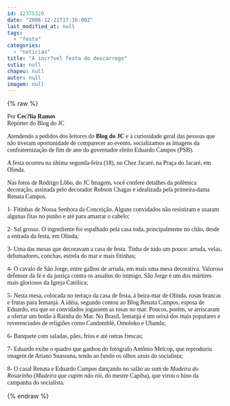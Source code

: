 ```yaml
---
id: 12375320
date: "2006-12-21T17:36:00Z"
last_modified_at: null
tags:
  - "festa"
categories:
  - "noticias"
title: "A incr?vel festa do descarrego"
sutia: null
chapeu: null
autor: null
imagem: null
---
```

{% raw %}
<p><FONT face=Verdana></p>
<p><DIV align=RIGTH><FONT face=\"Verdana, Arial, Helvetica, sans-serif\">Por <STRONG>Cec?lia Ramos</STRONG><BR>Repórter do Blog do JC</FONT></DIV></FONT></p>
<p><P><FONT face=Verdana>Atendendo a pedidos dos leitores do <STRONG>Blog do JC</STRONG> e à curiosidade geral das pessoas que não tiveram oportunidade de comparecer ao evento, socializamos as imagens da confraternização de fim de ano do governador eleito Eduardo Campos (PSB). </FONT></P></p>
<p><P><FONT face=Verdana>A festa ocorreu na última segunda-feira (18), no Chez Jacaré, na Praça do Jacaré, em Olinda. </FONT></P></p>
<p><P><FONT face=Verdana>Nas fotos de Rodrigo Lôbo, do JC Imagem, você confere detalhes da polêmica decoração, assinada pelo decorador Robson Chagas e&nbsp;idealizada pela primeira-dama Renata Campos. </FONT></P></p>
<p><P><FONT face=Verdana>1- Fitinhas de Nossa Senhora da Conceição. Alguns convidados não resistiram e usaram algunas fitas no punho e até para amarrar o cabelo;</FONT></P></p>
<p><P><FONT face=Verdana>2- Sal grosso. O ingrediente foi espalhado pela casa toda, principalmente no chão, desde a entrada da festa, em Olinda;<BR></FONT></P></p>
<p><P><FONT face=Verdana>3- Uma das mesas que decoravam a casa de festa. Tinha de tudo um pouco: arruda, velas, defumadores, conchas, estrela do mar e mais fitinhas;<BR></FONT></P></p>
<p><P><FONT face=Verdana>4- O cavalo de São Jorge, entre galhos de arruda, em mais uma mesa decorativa. Valoroso defensor da fé e da justiça contra os assaltos do inimigo, São Jorge é um dos mártires mais gloriosos da Igreja Católica;<BR></FONT></P></p>
<p><P><FONT face=Verdana>5- Nesta mesa, colocada no terraço da casa de festa, à beira-mar de Olinda, rosas brancas e frutas para Iemanjá. A idéia, segundo contou ao Blog Renata Campos, esposa de Eduardo, era que os convidados jogassem as rosas no mar. Poucos, porém, se arriscaram a ofertar um botão à Rainha do Mar. No Brasil, Iemanjá é um orixá dos mais populares e reverenciados de religiões como Candomblé, Omoloko e Ubanda;<BR></FONT></P></p>
<p><P><FONT face=Verdana>6- Banquete com saladas, pães, frios e até ostras frescas;<BR></FONT></P></p>
<p><P><FONT face=Verdana>7- Eduardo exibe o quadro que ganhou do fotógrafo Antônio Melcop, que reproduziu imagem de Ariano Suassuna, tendo ao fundo os olhos azuis do socialista;<BR></FONT></P></p>
<p><P><FONT face=Verdana>8- O casal Renata e Eduardo Campos dançando no salão ao som de <EM>Madeira do Rosarinho </EM>(<EM>Madeira que cupim não rói</EM>, do mestre Capiba), que virou o hino da campanha&nbsp;do socialista.</FONT></P> </p>
{% endraw %}